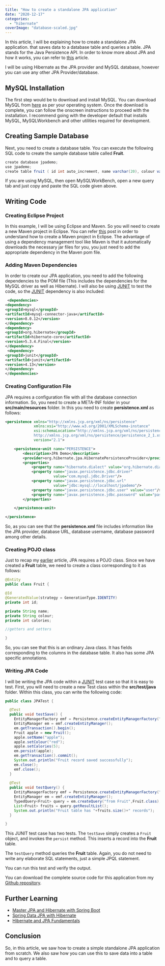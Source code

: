 ```yaml
---
title: "How to create a standalone JPA application"
date: "2020-12-17"
categories: 
  - "hibernate"
coverImage: "database-scaled.jpg"
---
```


In this article, I will be explaining how to create a standalone JPA application. that saves data to a database table and queries a table. JPA stands for the Java Persistence API. In order to know more about JPA and how it works, you can refer to [this](introduction-to-jpa-the-why-what-and-how-of-jpa.md) article.

I will be using Hibernate as the JPA provider and MySQL database, however you can use any other JPA Provider/database.

## MySQL Installation

The first step would be to download and install MySQL. You can download MySQL from [here](https://dev.mysql.com/downloads/installer/) as per your operating system. Once the download is complete, you can follow the onscreen instructions to proceed with the installation. I recommend going with the developer default that installs MySQL, MySQLWorkbench and other utilities required for development.

## Creating Sample Database

Next, you need to create a database table. You can execute the following SQL code to create the sample database table called **Fruit**.

```java
create database jpademo;
use jpademo;
create table fruit ( id int auto_increment, name varchar(20), colour varchar(20), calories int , primary key (id) );
```

If you are using MySQL, then open MySQLWorkBench, open a new query tab and just copy and paste the SQL code given above.

## Writing Code

### Creating Eclipse Project

In this example, I will be using Eclipse and Maven. So you will need to create a new Maven project in Eclipse. You can refer [this](https://reshmabidikar.github.io/2018/10/how-to-create-a-maven-project-in-eclipse.html) post in order to understand how to create a Maven project in Eclipse. The advantage of using a dependency management tool like Maven is that it automatically downloads the necessary jar files for you, you just need to add the appropriate dependency in the Maven pom file.

### Adding Maven Dependencies

In order to create our JPA application, you need to add the following dependencies to the POM file (This includes the dependencies for the MySQL driver as well as Hibernate). I will also be using [JUNIT](../unit-testing/how-to-use-junit-to-unit-test-code.md) to test the code, so the [JUNIT](../unit-testing/how-to-use-junit-to-unit-test-code.md) dependency is also included:

```xml
 <dependencies>
<dependency>
<groupId>mysql</groupId>
<artifactId>mysql-connector-java</artifactId>
<version>8.0.12</version>
</dependency>
<dependency>
<groupId>org.hibernate</groupId>
<artifactId>hibernate-core</artifactId>
<version>5.3.4.Final</version>
</dependency>
 <dependency>
<groupId>junit</groupId>
<artifactId>junit</artifactId>
<version>4.13</version>
</dependency>
</dependencies>
```

### Creating Configuration File

JPA requires a configuration file with all the database connection information. So, you need to create a META-INF folder in your **src/main/resources** folder. In this you need to create **persistence.xml** as follows:

```xml
<persistence xmlns="http://xmlns.jcp.org/xml/ns/persistence"
             xmlns:xsi="http://www.w3.org/2001/XMLSchema-instance"
             xsi:schemaLocation="http://xmlns.jcp.org/xml/ns/persistence
             http://xmlns.jcp.org/xml/ns/persistence/persistence_2_1.xsd"
             version="2.1">

    <persistence-unit name="PERSISTENCE">
        <description>JPA Demo</description>
        <provider>org.hibernate.jpa.HibernatePersistenceProvider</provider>
        <properties>
            <property name="hibernate.dialect" value="org.hibernate.dialect.MySQLInnoDBDialect"/>
            <property name="javax.persistence.jdbc.driver"
                      value="com.mysql.jdbc.Driver"/>
            <property name="javax.persistence.jdbc.url"
                      value="jdbc:mysql://localhost/jpademo"/>
            <property name="javax.persistence.jdbc.user" value="user"/>
            <property name="javax.persistence.jdbc.password" value="password"/>
        </properties>

    </persistence-unit>

</persistence>
```

So, as you can see that the **persistence.xml** file includes information like the JPA provider, database URL, database username, database password among other details.

### Creating POJO class

Just to recap my [earlier](introduction-to-jpa-the-why-what-and-how-of-jpa.md) article, JPA requires a POJO class. Since we have created a **Fruit** table, we need to create a class corresponding to it as follows:

```java
@Entity
public class Fruit {

@Id
@GeneratedValue(strategy = GenerationType.IDENTITY)
private int id;

private String name;
private String colour;
private int calories;

//getters and setters

}
```

So, you can see that this is an ordinary Java class. It has fields corresponding to the columns in the database table. It also has some JPA specific annotations.

### Writing JPA Code

I will be writing the JPA code within a [JUNIT](../unit-testing/how-to-use-junit-to-unit-test-code.md) test case so that it is easy to test. First, you will need to create a new Test class within the **src/test/java** folder. Within this class, you can write the following code:

```java
public class JPATest {

  @Test
  public void testSave() {
    EntityManagerFactory emf = Persistence.createEntityManagerFactory("PERSISTENCE");
    EntityManager em = emf.createEntityManager();
    em.getTransaction().begin();
    Fruit apple = new Fruit();
    apple.setName("apple");
    apple.setColour("red");
    apple.setCalories(5);
    em.persist(apple);
    em.getTransaction().commit();
    System.out.println("Fruit record saved successfully");
    em.close();
    emf.close();
  }
  
  @Test
  public void testQuery() {
    EntityManagerFactory emf = Persistence.createEntityManagerFactory("PERSISTENCE");
    EntityManager em = emf.createEntityManager();
    TypedQuery<Fruit> query = em.createQuery("from Fruit",Fruit.class);
    List<Fruit> fruits = query.getResultList();
    System.out.println("Fruit table has "+fruits.size()+" records");
  }

}

```

This JUNIT test case has two tests. The `testSave` simply creates a `Fruit` object, and invokes the `persist` method. This inserts a record into the **Fruit** table.

The `testQuery` method queries the **Fruit** table. Again, you do not need to write any elaborate SQL statements, just a simple JPQL statement.

You can run this test and verify the output.

You can download the complete source code for this application from my [Github repository](https://github.com/learnjavawithreshma/JPATest).

## Further Learning

- [Master JPA and Hibernate with Spring Boot](https://click.linksynergy.com/deeplink?id=MnzIZAZNE5Y&mid=39197&murl=https%3A%2F%2Fwww.udemy.com%2Fcourse%2Fhibernate-jpa-tutorial-for-beginners-in-100-steps%2F) 
- [Spring Data JPA with Hibernate](https://click.linksynergy.com/deeplink?id=MnzIZAZNE5Y&mid=39197&murl=https%3A%2F%2Fwww.udemy.com%2Fcourse%2Fspring-data-jpa-using-hibernate%2F) 
- [Hibernate and JPA Fundamentals](https://click.linksynergy.com/deeplink?id=MnzIZAZNE5Y&mid=39197&murl=https%3A%2F%2Fwww.udemy.com%2Fcourse%2Fhibernate-and-java-persistence-api-jpa-fundamentals%2F)

## Conclusion

So, in this article, we saw how to create a simple standalone JPA application from scratch. We also saw how you can use this to save data into a table and to query a table.
